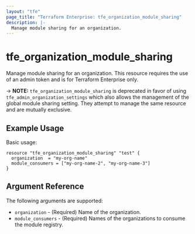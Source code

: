 ```yaml
---
layout: "tfe"
page_title: "Terraform Enterprise: tfe_organization_module_sharing"
description: |-
  Manage module sharing for an organization.
---
```


# tfe_organization_module_sharing

Manage module sharing for an organization. This resource requires the
use of an admin token and is for Terraform Enterprise only.

-> **NOTE:** `tfe_organization_module_sharing` is deprecated in favor of using `tfe_admin_organization_settings` which also allows the management of the global module sharing setting. They attempt to manage the same resource and are mutually exclusive.

## Example Usage

Basic usage:

```hcl
resource "tfe_organization_module_sharing" "test" {
  organization  = "my-org-name"
  module_consumers = ["my-org-name-2", "my-org-name-3"]
}
```

## Argument Reference

The following arguments are supported:

* `organization` - (Required) Name of the organization.
* `module_consumers` - (Required) Names of the organizations to consume the module registry.
